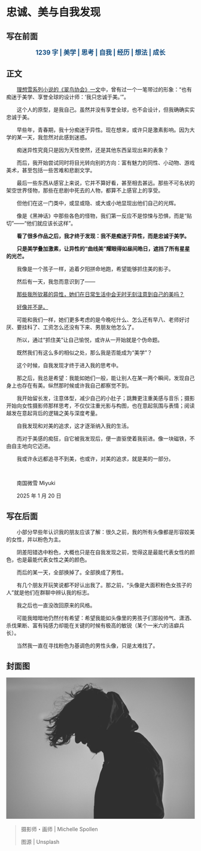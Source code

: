 # 忠诚、美与自我发现

## 写在前面

<p style="color:#0f4c81; text-align:center; font-weight:bold; font-size:larger;">1239 字 | 美学 | 思考 | 自我 | 经历 | 想法 | 成长</p>

## 正文

　　[理想雪系列小说的《翠鸟协会》一文](https://mp.weixin.qq.com/s?__biz=Mzg5NTcwNjA4Nw==&mid=2247492391&idx=1&sn=3f9a6d9942d73406876966fd51e9808e&scene=21#wechat_redirect)中，曾有过一个一笔带过的形象：“也有痴迷于美学、享誉全球的设计师：‘我只忠诚于美。’”。

　　这个人的原型，是我自己。虽然并没有享誉全球，也不会设计，但我确确实实忠诚于美。

　　早些年，青春期，我十分痴迷于异性。现在想来，或许只是激素影响。因为大学的某一天，我忽然对此感到迷惑。

　　痴迷异性究竟只是因为天性使然，还是其他东西呈现出来的表象？

　　而后，我开始尝试同时将目光转向别的方向：富有魅力的同性、小动物、游戏美术，甚至包括一些苦难和悲剧文学。

　　最后一些东西从感官上来说，它并不算好看，甚至相去甚远。那些不可名状的架空世界怪物，那些在悲剧中死去的人物，都算不上感官上的享受。

　　但他们在这一门类中，或显或隐、或大或小地显现出他们自己的光辉。

　　像是《黑神话》中那些各色的怪物，我们第一反应不是惊悚与恐惧，而是“贴切”——“他们就应该长这样”。

　　**看了很多作品之后，我才终于发现：我不是痴迷于异性，而是忠诚于美学。**

　　**只是美学叠加激素，让异性的“曲线美”耀眼得如昼间皓日，遮挡了所有星星的光芒。**

　　我像是一个孩子一样，追着夕阳拼命地跑，希望能够抓住美的影子。

　　然后有一天，我忽而意识到了——

　　<u>那些我所钦慕的异性，她们在日常生活中会无时无刻注意到自己的美吗？</u>

　　<u>好像并不是。</u>

　　可能和我们一样，她们更多考虑的是今晚吃什么、怎么还有早八、老师好讨厌、要挂科了、工资怎么还没有下来、男朋友他怎么了。

　　所以，通过“抓住美”让自己愉悦，或许从一开始就是个伪命题。

　　既然我们有这么多的相似之处，那么我是否能成为“美学”？

　　这个时候，自我发现才终于进入我的思考中。

　　那之后，我总是希望：我能如她们一般，能让别人在某一两个瞬间，发现自己身上也存在有美。纵然那时候或许我自己都察觉不到。

　　我开始留长发，注意体型，减少自己的小肚子；跳舞更注重美感与音乐；摄影开始向女性摄影师那样思考，不仅仅注重光影与构图，也在意起氛围与表情；阅读越发在意起背后的逻辑之美与深度考量。

　　自我发现和对美的追求，这才逐渐纳入我的生活。

　　而对于美感的痴狂，自它被我发现后，便一直驱使着我前进。像一块磁铁，不由自主地向它迈进。

　　我或许永远都追寻不到美，也或许，对美的追求，就是美的一部分。

<br />

　　南国微雪 Miyuki

　　2025 年 1 月 20 日

## 写在后面

　　小部分早些年认识我的朋友应该了解：很久之前，我的所有头像都是形容姣美的女性，并以粉色为主。

　　阴差阳错选中粉色，大概也只是在自我发现之前，觉得这是最能代表女性的颜色，也是最能代表女性之美的颜色。

　　而后的某一天，全部换掉了。全部换成了男性。

　　有几个朋友开玩笑说都不好认出我了。那之前，“头像是大面积粉色女孩子的人”就是他们在群聊中辨认我的标志。

　　我之后也一直没改回原来的风格。

　　可能我暗暗地仍然付有希望：希望我能如头像里的男孩子们那般帅气、潇洒、杀伐果断、富有钝感力却能在关键的时候有极高的敏锐（某个一米六的洁癖兵长）。

　　当然我一直在寻找粉色为基调色的男性头像，只是太难找了。

## 封面图

![](https://raw.githubusercontent.com/TinySnow/GithubImageHosting/main/blog/articles/literature/michelle-spollen-MTDazGg7M_c-unsplash.jpg)

> 摄影师・画师 | Michelle Spollen
>
> 图源 | Unsplash
